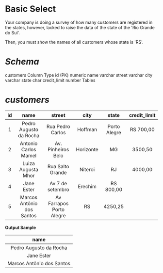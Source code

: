 # Basic Select





Your company is doing a survey of how many customers are registered in the states, however, lacked to raise the data of the state of the 'Rio Grande do Sul'.

Then, you must show the names of all customers whose state is 'RS'.

# _Schema_

customers
Column	Type
id (PK)	numeric
name	varchar
street	varchar
city	varchar
state	char
credit_limit	number 
Tables

# _customers_

|id	|name	|street	|city	|state	|credit_limit |
|:--:|:--:|:--:|:--:|:--:|:--:|
|1	|Pedro Augusto da Rocha|	Rua Pedro Carlos| Hoffman	|Porto Alegre|	RS	700,00|
|2	|Antonio Carlos Mamel	|Av. Pinheiros	Belo| Horizonte	|MG	|3500,50|
|3	|Luiza Augusta Mhor	|Rua Salto Grande	|Niteroi|	RJ	|4000,00|
|4	|Jane Ester	|Av 7 de setembro|	Erechim|	RS	800,00|
|5|	Marcos Antônio dos Santos|	Av Farrapos	Porto Alegre	|RS	|4250,25 |

**Output Sample**

|name|
|:--:|
|Pedro Augusto da Rocha|
|Jane Ester|
|Marcos Antônio dos Santos |

```sql



```